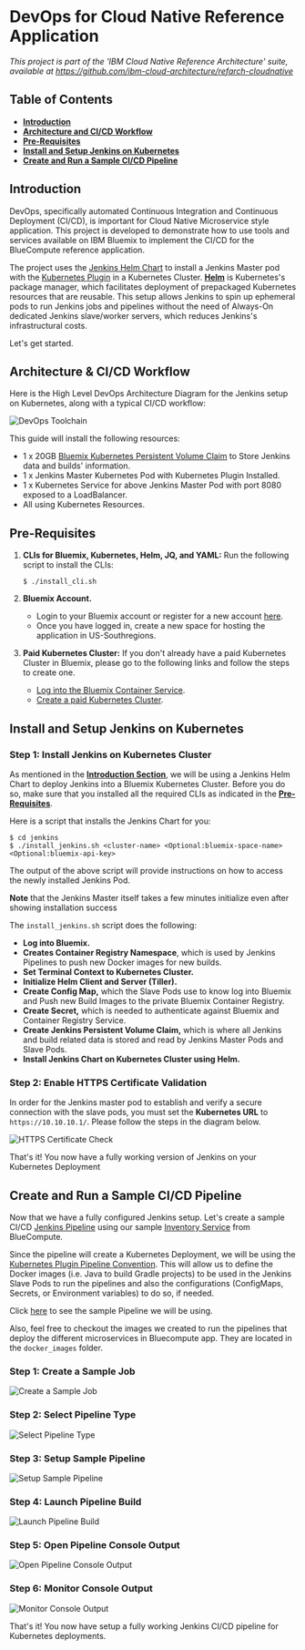 # DevOps for Cloud Native Reference Application

*This project is part of the 'IBM Cloud Native Reference Architecture' suite, available at
https://github.com/ibm-cloud-architecture/refarch-cloudnative*

## Table of Contents
- **[Introduction](#introduction)**
- **[Architecture and CI/CD Workflow](#architecture-and-cicd-workflow)**
- **[Pre-Requisites](#pre-requisites)**
- **[Install and Setup Jenkins on Kubernetes](#install-and-setup-jenkins-on-kubernetes)**
- **[Create and Run a Sample CI/CD Pipeline](#create-and-run-a-sample-cicd-pipeline)**

## Introduction
DevOps, specifically automated Continuous Integration and Continuous Deployment (CI/CD), is important for Cloud Native Microservice style application. This project is developed to demonstrate how to use tools and services available on IBM Bluemix to implement the CI/CD for the BlueCompute reference application.

The project uses the [Jenkins Helm Chart](https://github.com/kubernetes/charts/tree/master/stable/jenkins) to install a Jenkins Master pod with the [Kubernetes Plugin](https://wiki.jenkins-ci.org/display/JENKINS/Kubernetes+Plugin) in a Kubernetes Cluster. [**Helm**](https://github.com/kubernetes/helm) is Kubernetes's package manager, which facilitates deployment of prepackaged Kubernetes resources that are reusable. This setup allows Jenkins to spin up ephemeral pods to run Jenkins jobs and pipelines without the need of Always-On dedicated Jenkins slave/worker servers, which reduces Jenkins's infrastructural costs.

Let's get started.

## Architecture & CI/CD Workflow
Here is the High Level DevOps Architecture Diagram for the Jenkins setup on Kubernetes, along with a typical CI/CD workflow:

![DevOps Toolchain](static/imgs/architecture.png?raw=true)  

This guide will install the following resources:
* 1 x 20GB [Bluemix Kubernetes Persistent Volume Claim](https://console.ng.bluemix.net/docs/containers/cs_apps.html#cs_apps_volume_claim) to Store Jenkins data and builds' information.
* 1 x Jenkins Master Kubernetes Pod with Kubernetes Plugin Installed.
* 1 x Kubernetes Service for above Jenkins Master Pod with port 8080 exposed to a LoadBalancer.
* All using Kubernetes Resources.

## Pre-Requisites
1. **CLIs for Bluemix, Kubernetes, Helm, JQ, and YAML:** Run the following script to install the CLIs:

    `$ ./install_cli.sh`

2. **Bluemix Account.**
    * Login to your Bluemix account or register for a new account [here](https://bluemix.net/registration).
    * Once you have logged in, create a new space for hosting the application in US-Southregions.
3. **Paid Kubernetes Cluster:** If you don't already have a paid Kubernetes Cluster in Bluemix, please go to the following links and follow the steps to create one.
    * [Log into the Bluemix Container Service](https://github.com/ibm-cloud-architecture/refarch-cloudnative-kubernetes#step-2-provision-a-kubernetes-cluster-on-ibm-bluemix-container-service).
    * [Create a paid Kubernetes Cluster](https://github.com/ibm-cloud-architecture/refarch-cloudnative-kubernetes#paid-cluster).

## Install and Setup Jenkins on Kubernetes
### Step 1: Install Jenkins on Kubernetes Cluster
As mentioned in the [**Introduction Section**](#introduction), we will be using a Jenkins Helm Chart to deploy Jenkins into a Bluemix Kubernetes Cluster. Before you do so, make sure that you installed all the required CLIs as indicated in the [**Pre-Requisites**](#pre-requisites).

Here is a script that installs the Jenkins Chart for you:

```
$ cd jenkins
$ ./install_jenkins.sh <cluster-name> <Optional:bluemix-space-name> <Optional:bluemix-api-key>
```

The output of the above script will provide instructions on how to access the newly installed Jenkins Pod.

**Note** that the Jenkins Master itself takes a few minutes initialize even after showing installation success

The `install_jenkins.sh` script does the following:
* **Log into Bluemix.**
* **Creates Container Registry Namespace**, which is used by Jenkins Pipelines to push new Docker images for new builds.
* **Set Terminal Context to Kubernetes Cluster.**
* **Initialize Helm Client and Server (Tiller).**
* **Create Config Map,** which the Slave Pods use to know log into Bluemix and Push new Build Images to the private Bluemix Container Registry.
* **Create Secret,** which is needed to authenticate against Bluemix and Container Registry Service.
* **Create Jenkins Persistent Volume Claim,** which is where all Jenkins and build related data is stored and read by Jenkins Master Pods and Slave Pods.
* **Install Jenkins Chart on Kubernetes Cluster using Helm.**

### Step 2: Enable HTTPS Certificate Validation
In order for the Jenkins master pod to establish and verify a secure connection with the slave pods, you must set the **Kubernetes URL** to `https://10.10.10.1/`. Please follow the steps in the diagram below.

![HTTPS Certificate Check](static/imgs/kubernetes.png?raw=true)  

That's it! You now have a fully working version of Jenkins on your Kubernetes Deployment

## Create and Run a Sample CI/CD Pipeline
Now that we have a fully configured Jenkins setup. Let's create a sample CI/CD [Jenkins Pipeline](https://jenkins.io/doc/book/pipeline/) using our sample [Inventory Service](https://github.com/ibm-cloud-architecture/refarch-cloudnative-micro-inventory/tree/kube-int) from BlueCompute.

Since the pipeline will create a Kubernetes Deployment, we will be using the [Kubernetes Plugin Pipeline Convention](https://github.com/jenkinsci/kubernetes-plugin#pipeline-support). This will allow us to define the Docker images (i.e. Java to build Gradle projects) to be used in the Jenkins Slave Pods to run the pipelines and also the configurations (ConfigMaps, Secrets, or Environment variables) to do so, if needed.

Click [here](https://github.com/ibm-cloud-architecture/refarch-cloudnative-micro-inventory/blob/kube-int/inventory/Jenkinsfile) to see the sample Pipeline we will be using.

Also, feel free to checkout the images we created to run the pipelines that deploy the different microservices in Bluecompute app. They are located in the `docker_images` folder.

### Step 1: Create a Sample Job
![Create a Sample Job](static/imgs/1_create_job.png?raw=true)

### Step 2: Select Pipeline Type
![Select Pipeline Type](static/imgs/2_select_pipeline_type.png?raw=true)

### Step 3: Setup Sample Pipeline
![Setup Sample Pipeline](static/imgs/3_setup_pipeline.png?raw=true)

### Step 4: Launch Pipeline Build
![Launch Pipeline Build](static/imgs/4_launch_build.png?raw=true)

### Step 5: Open Pipeline Console Output
![Open Pipeline Console Output](static/imgs/5_open_console_output.png?raw=true)

### Step 6: Monitor Console Output
![Monitor Console Output](static/imgs/6_see_console_output.png?raw=true)

That's it! You now have setup a fully working Jenkins CI/CD pipeline for Kubernetes deployments.